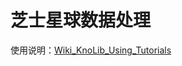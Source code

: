 # 芝士星球数据处理
使用说明：[Wiki_KnoLib_Using_Tutorials](https://gitee.com/bin96/KnoLib/wikis/KnoLib_Using_Tutorials)